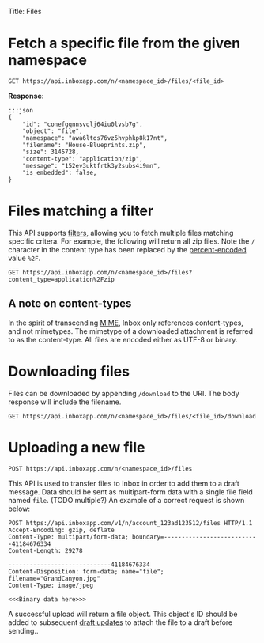 Title: Files

# Fetch a specific file from the given namespace

    GET https://api.inboxapp.com/n/<namespace_id>/files/<file_id>

**Response:**

```
:::json
{
    "id": "conefgqnnsvqlj64iu0lvsb7g",
    "object": "file",
    "namespace": "awa6ltos76vz5hvphkp8k17nt",
    "filename": "House-Blueprints.zip",
    "size": 3145728,
    "content-type": "application/zip",
    "message": "152ev3uktfrtk3y2subs4i9mn",
    "is_embedded": false,
}
```

# Files matching a filter

This API supports [filters](#filters), allowing you to fetch multiple files matching specific critera. For example, the following will return all zip files. Note the `/` character in the content type has been replaced by the [percent-encoded](http://en.wikipedia.org/wiki/Percent-encoding) value `%2F`.

    GET https://api.inboxapp.com/n/<namespace_id>/files?content_type=application%2Fzip

## A note on content-types

In the spirit of transcending [MIME](http://www.ietf.org/rfc/rfc2045.txt), Inbox only references content-types, and not mimetypes. The mimetype of a downloaded attachment is referred to as the content-type. All files are encoded either as UTF-8 or binary.


# Downloading files

Files can be downloaded by appending `/download` to the URI. The body response will include the filename.

    GET https://api.inboxapp.com/n/<namespace_id>/files/<file_id>/download


# Uploading a new file

    POST https://api.inboxapp.com/n/<namespace_id>/files

This API is used to transfer files to Inbox in order to add them to a draft message. Data should be sent as  multipart-form data with a single file field named `file`. (TODO multiple?) An example of a correct request is shown below:

    POST https://api.inboxapp.com/v1/n/account_123ad123512/files HTTP/1.1
    Accept-Encoding: gzip, deflate
    Content-Type: multipart/form-data; boundary=---------------------------41184676334
    Content-Length: 29278

    -----------------------------41184676334
    Content-Disposition: form-data; name="file"; filename="GrandCanyon.jpg"
    Content-Type: image/jpeg

    <<<Binary data here>>>

A successful upload will return a file object. This object's ID should be added to subsequent [draft updates](#drafts) to attach the file to a draft before sending..
